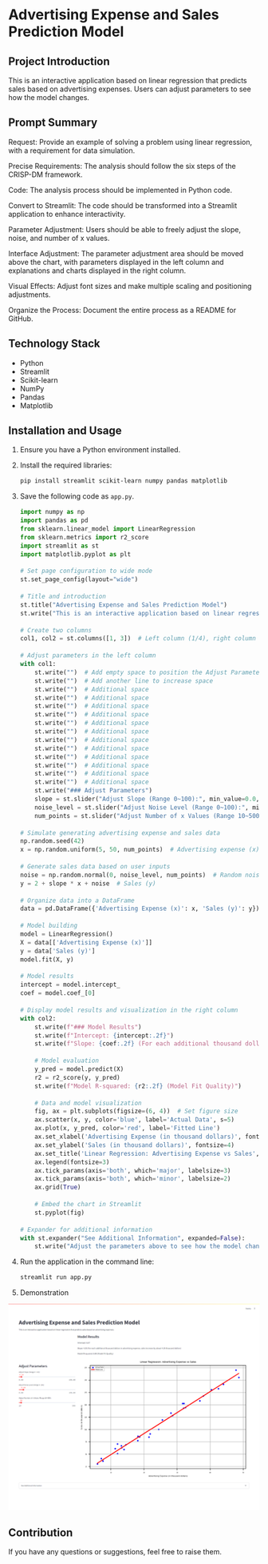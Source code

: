# Advertising Expense and Sales Prediction Model

## Project Introduction

This is an interactive application based on linear regression that predicts sales based on advertising expenses. Users can adjust parameters to see how the model changes.

## Prompt Summary

Request: Provide an example of solving a problem using linear regression, with a requirement for data simulation.

Precise Requirements: The analysis should follow the six steps of the CRISP-DM framework.

Code: The analysis process should be implemented in Python code.

Convert to Streamlit: The code should be transformed into a Streamlit application to enhance interactivity.

Parameter Adjustment: Users should be able to freely adjust the slope, noise, and number of x values.

Interface Adjustment: The parameter adjustment area should be moved above the chart, with parameters displayed in the left column and explanations and charts displayed in the right column.

Visual Effects: Adjust font sizes and make multiple scaling and positioning adjustments.

Organize the Process: Document the entire process as a README for GitHub.

## Technology Stack

- Python
- Streamlit
- Scikit-learn
- NumPy
- Pandas
- Matplotlib

## Installation and Usage

1. Ensure you have a Python environment installed.
2. Install the required libraries:
    ```bash
    pip install streamlit scikit-learn numpy pandas matplotlib
    ```
3. Save the following code as `app.py`.

    ```python
    import numpy as np
    import pandas as pd
    from sklearn.linear_model import LinearRegression
    from sklearn.metrics import r2_score
    import streamlit as st
    import matplotlib.pyplot as plt

    # Set page configuration to wide mode
    st.set_page_config(layout="wide")

    # Title and introduction
    st.title("Advertising Expense and Sales Prediction Model")
    st.write("This is an interactive application based on linear regression that predicts sales based on advertising expenses.")

    # Create two columns
    col1, col2 = st.columns([1, 3])  # Left column (1/4), right column (3/4)

    # Adjust parameters in the left column
    with col1:
        st.write("")  # Add empty space to position the Adjust Parameters section
        st.write("")  # Add another line to increase space
        st.write("")  # Additional space
        st.write("")  # Additional space
        st.write("")  # Additional space
        st.write("")  # Additional space
        st.write("")  # Additional space
        st.write("")  # Additional space
        st.write("")  # Additional space
        st.write("")  # Additional space
        st.write("")  # Additional space
        st.write("")  # Additional space
        st.write("")  # Additional space
        st.write("")  # Additional space
        st.write("### Adjust Parameters")
        slope = st.slider("Adjust Slope (Range 0~100):", min_value=0.0, max_value=100.0, value=4.5)
        noise_level = st.slider("Adjust Noise Level (Range 0~100):", min_value=0.0, max_value=100.0, value=8.0)
        num_points = st.slider("Adjust Number of x Values (Range 10~500):", min_value=10, max_value=500, value=30)

    # Simulate generating advertising expense and sales data
    np.random.seed(42)
    x = np.random.uniform(5, 50, num_points)  # Advertising expense (x)

    # Generate sales data based on user inputs
    noise = np.random.normal(0, noise_level, num_points)  # Random noise
    y = 2 + slope * x + noise  # Sales (y)

    # Organize data into a DataFrame
    data = pd.DataFrame({'Advertising Expense (x)': x, 'Sales (y)': y})

    # Model building
    model = LinearRegression()
    X = data[['Advertising Expense (x)']]
    y = data['Sales (y)']
    model.fit(X, y)

    # Model results
    intercept = model.intercept_
    coef = model.coef_[0]

    # Display model results and visualization in the right column
    with col2:
        st.write(f"### Model Results")
        st.write(f"Intercept: {intercept:.2f}")
        st.write(f"Slope: {coef:.2f} (For each additional thousand dollars in advertising expense, sales increase by about {coef:.2f} thousand dollars)")

        # Model evaluation
        y_pred = model.predict(X)
        r2 = r2_score(y, y_pred)
        st.write(f"Model R-squared: {r2:.2f} (Model Fit Quality)")

        # Data and model visualization
        fig, ax = plt.subplots(figsize=(6, 4))  # Set figure size
        ax.scatter(x, y, color='blue', label='Actual Data', s=5)
        ax.plot(x, y_pred, color='red', label='Fitted Line')
        ax.set_xlabel('Advertising Expense (in thousand dollars)', fontsize=4)
        ax.set_ylabel('Sales (in thousand dollars)', fontsize=4)
        ax.set_title('Linear Regression: Advertising Expense vs Sales', fontsize=5)
        ax.legend(fontsize=3)
        ax.tick_params(axis='both', which='major', labelsize=3)
        ax.tick_params(axis='both', which='minor', labelsize=2)
        ax.grid(True)

        # Embed the chart in Streamlit
        st.pyplot(fig)

    # Expander for additional information
    with st.expander("See Additional Information", expanded=False):
        st.write("Adjust the parameters above to see how the model changes.")
    ```

4. Run the application in the command line:
    ```bash
    streamlit run app.py
    ```

5. Demonstration
   
![Demo_Image](https://github.com/yao790609/AIoT-DA_HW1/blob/main/AIoT-DA_2024_HW1.png)
## Contribution

If you have any questions or suggestions, feel free to raise them.
